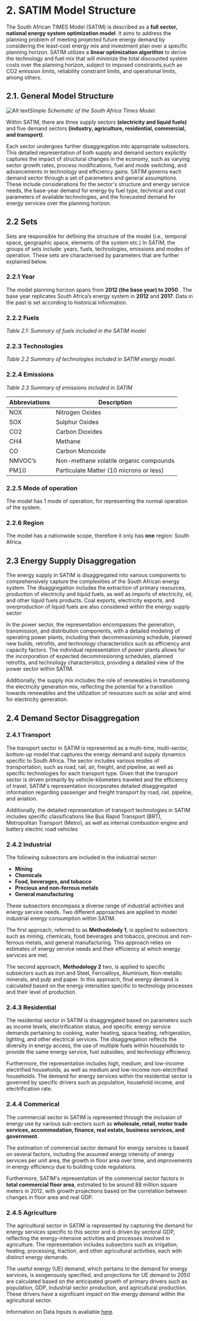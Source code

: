 # 2. SATIM Model Structure 

The South African TIMES Model (SATIM) is described as a **full sector, national energy system optimization model**. It aims to address the planning problem of meeting projected future energy demand by considering the least-cost energy mix and investment plan over a specific planning horizon. SATIM utilizes a **linear optimization algorithm** to derive the technology and fuel mix that will minimize the total discounted system costs over the planning horizon, subject to imposed constraints,such as CO2 emission limits, reliability constraint limits, and operational limits, among others.


 ## 2.1. General Model Structure 

![Alt text](image-3.png)*Simple Schematic of the South Africa Times Model.*

Within SATIM, there are three supply sectors **(electricity and liquid fuels)** and five demand sectors **(industry, agriculture, residential, commercial, and transport)**.

 Each sector undergoes further disaggregation into appropriate subsectors. This detailed representation of both supply and demand sectors explicitly captures the impact of structural changes in the economy, such as varying sector growth rates, process modifications, fuel and mode switching, and advancements in technology and efficiency gains. SATIM governs each demand sector through a set of parameters and general assumptions. These include considerations for the sector's structure and energy service needs, the base-year demand for energy by fuel type, technical and cost parameters of available technologies, and the forecasted demand for energy services over the planning horizon.

 ## 2.2 Sets

Sets are responsible for defining the structure of the model (i.e., temporal space, geographic space, elements of the system etc.) In SATIM, the groups of sets include: years, fuels, technologies, emissions and modes of operation. These sets are characterised by parameters that are further explained below.

### 2.2.1 Year
The model planning horizon spans from **2012 (the base year) to 2050** . The base year replicates South Africa’s energy system in **2012** and **2017**. Data in the past is set according to historical information.

### 2.2.2 Fuels 
*Table 2.1: Summary of fuels included in the SATIM model*

### 2.2.3 Technologies 
*Table 2.2 Summary of technologies included in SATIM energy model.*

### 2.2.4 Emissions 
*Table 2.3 Summary of emissions included in SATIM*

| Abbreviations  | Description             |
| ---------------| ------------------------|
| NOX            | Nitrogen Oxides         |
| SOX            | Sulphur Oxides          |
| CO2            | Carbon Dioxides         |
| CH4            | Methane                 |
| CO             | Carbon Monoxide         | 
| NMVOC’s        | Non-methane volatile organic compounds|
| PM10           | Particulate Matter (10 microns or less) |


### 2.2.5 Mode of operation
The model has 1 mode of operation, for representing the normal operation of the system.

### 2.2.6 Region
The model has a nationwide scope, therefore it only has **one** region: South Africa.

## 2.3 Energy Supply Disaggregation 

The energy supply in SATIM is disaggregated into various components to comprehensively capture the complexities of the South African energy system. The disaggregation includes the extraction of primary resources, production of electricity and liquid fuels, as well as imports of electricity, oil, and other liquid fuels products. Coal exports, electricity exports, and overproduction of liquid fuels are also considered within the energy supply sector 

In the power sector, the representation encompasses the generation, transmission, and distribution components, with a detailed modeling of operating power plants, including their decommissioning schedule, planned new builds, retrofits, and technology characteristics such as efficiency and capacity factors. The individual representation of power plants allows for the incorporation of expected decommissioning schedules, planned retrofits, and technology characteristics, providing a detailed view of the power sector within SATIM.


Additionally, the supply mix includes the role of renewables in transitioning the electricity generation mix, reflecting the potential for a transition towards renewables and the utilization of resources such as solar and wind for electricity generation.

## 2.4 Demand Sector Disaggregation

### 2.4.1 Transport

The transport sector in SATIM is represented as a multi-time, multi-sector, bottom-up model that captures the energy demand and supply dynamics specific to South Africa. The sector includes various modes of transportation, such as road, rail, air, freight, and pipeline, as well as specific technologies for each transport type. Given that the transport sector is driven primarily by vehicle-kilometers traveled and the efficiency of travel, SATIM's representation incorporates detailed disaggregated information regarding passenger and freight transport by road, rail, pipeline, and aviation.

Additionally, the detailed representation of transport technologies in SATIM includes specific classifications like Bus Rapid Transport (BRT), Metropolitan Transport (Metro), as well as internal combustion engine and battery electric road vehicles

### 2.4.2 Industrial

The following subsectors are included in the industrial sector:

- **Mining**
- **Chemicals**
- **Food, beverages, and tobacco**
- **Precious and non-ferrous metals**
- **General manufacturing** 

These subsectors encompass a diverse range of industrial activities and energy service needs. Two different approaches are applied to model industrial energy consumption within SATIM.

 The first approach, referred to as **Methodolody 1**, is applied to subsectors such as mining, chemicals, food beverages and tobacco, precious and non-ferrous metals, and general manufacturing. This approach relies on estimates of energy service needs and their efficiency at which energy services are met.
 
  The second approach, **Methodology 2** two, is applied to specific subsectors such as Iron and Steel, Ferroalloys, Aluminium, Non-metallic minerals, and pulp and paper. In this approach, final energy demand is calculated based on the energy intensities specific to technology processes and their level of production.

### 2.4.3 Residential

The residential sector in SATIM is disaggregated based on parameters such as income levels, electrification status, and specific energy service demands pertaining to cooking, water heating, space heating, refrigeration, lighting, and other electrical services. The disaggregation reflects the diversity in energy access, the use of multiple fuels within households to provide the same energy service, fuel subsidies, and technology efficiency.

Furthermore, the representation includes high, medium, and low-income electrified households, as well as medium and low-income non-electrified households. The demand for energy services within the residential sector is governed by specific drivers such as population, household income, and electrification rate.

### 2.4.4 Commerical

The commercial sector in SATIM is represented through the inclusion of energy use by various sub-sectors such as **wholesale, retail, motor trade services, accommodation, finance, real estate, business services, and government**.

The estimation of commercial sector demand for energy services is based on several factors, including the assumed energy intensity of energy services per unit area, the growth in floor area over time, and improvements in energy efficiency due to building code regulations.

Furthermore, SATIM's representation of the commercial sector factors in **total commercial floor area**, estimated to be around 88 million square meters in 2012, with growth projections based on the correlation between changes in floor area and real GDP.

### 2.4.5 Agriculture

The agricultural sector in SATIM is represented by capturing the demand for energy services specific to this sector and is driven by sectoral GDP, reflecting the energy-intensive activities and processes involved in agriculture. The representation includes subsectors such as irrigation, heating, processing, traction, and other agricultural activities, each with distinct energy demands.

The useful energy (UE) demand, which pertains to the demand for energy services, is exogenously specified, and projections for UE demand to 2050 are calculated based on the anticipated growth of primary drivers such as population, GDP, industrial sector production, and agricultural production. These drivers have a significant impact on the energy demand within the agricultural sector.



Information on Data Inputs is avaliable [here](/docs/source/05Data%20Inputs.md).

